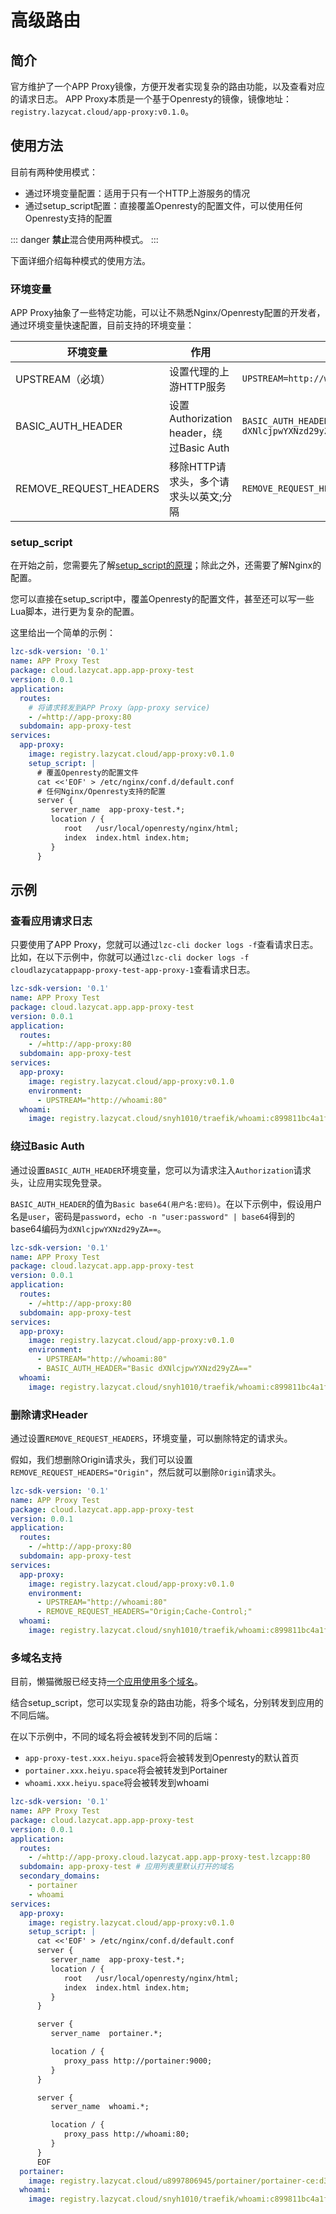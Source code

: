 # 高级路由

## 简介
官方维护了一个APP Proxy镜像，方便开发者实现复杂的路由功能，以及查看对应的请求日志。
APP Proxy本质是一个基于Openresty的镜像，镜像地址：`registry.lazycat.cloud/app-proxy:v0.1.0`。

## 使用方法
目前有两种使用模式：
- 通过环境变量配置：适用于只有一个HTTP上游服务的情况
- 通过setup_script配置：直接覆盖Openresty的配置文件，可以使用任何Openresty支持的配置

::: danger
**禁止**混合使用两种模式。
:::

下面详细介绍每种模式的使用方法。

### 环境变量
APP Proxy抽象了一些特定功能，可以让不熟悉Nginx/Openresty配置的开发者，通过环境变量快速配置，目前支持的环境变量：

| 环境变量 | 作用 | 示例 |
| - | - | - |
| UPSTREAM（必填） | 设置代理的上游HTTP服务 | `UPSTREAM=http://whoami:80` |
| BASIC_AUTH_HEADER | 设置Authorization header，绕过Basic Auth | `BASIC_AUTH_HEADER="Basic dXNlcjpwYXNzd29yZA=="` |
| REMOVE_REQUEST_HEADERS | 移除HTTP请求头，多个请求头以英文;分隔 | `REMOVE_REQUEST_HEADERS="Origin;Host;"` |

### setup_script
在开始之前，您需要先了解[setup_script的原理](advanced-setupscript.md)；除此之外，还需要了解Nginx的配置。

您可以直接在setup_script中，覆盖Openresty的配置文件，甚至还可以写一些Lua脚本，进行更为复杂的配置。

这里给出一个简单的示例：

```yaml
lzc-sdk-version: '0.1'
name: APP Proxy Test
package: cloud.lazycat.app.app-proxy-test
version: 0.0.1
application:
  routes:
    # 将请求转发到APP Proxy（app-proxy service)
    - /=http://app-proxy:80
  subdomain: app-proxy-test
services:
  app-proxy:
    image: registry.lazycat.cloud/app-proxy:v0.1.0
    setup_script: |
      # 覆盖Openresty的配置文件
      cat <<'EOF' > /etc/nginx/conf.d/default.conf
      # 任何Nginx/Openresty支持的配置
      server {
         server_name  app-proxy-test.*;
         location / {
            root   /usr/local/openresty/nginx/html;
            index  index.html index.htm;
         }
      }
```

## 示例
### 查看应用请求日志
只要使用了APP Proxy，您就可以通过`lzc-cli docker logs -f`查看请求日志。
比如，在以下示例中，你就可以通过`lzc-cli docker logs -f cloudlazycatappapp-proxy-test-app-proxy-1`查看请求日志。
```yaml
lzc-sdk-version: '0.1'
name: APP Proxy Test
package: cloud.lazycat.app.app-proxy-test
version: 0.0.1
application:
  routes:
    - /=http://app-proxy:80
  subdomain: app-proxy-test
services:
  app-proxy:
    image: registry.lazycat.cloud/app-proxy:v0.1.0
    environment:
      - UPSTREAM="http://whoami:80"
  whoami:
    image: registry.lazycat.cloud/snyh1010/traefik/whoami:c899811bc4a1f63a
```

### 绕过Basic Auth
通过设置`BASIC_AUTH_HEADER`环境变量，您可以为请求注入`Authorization`请求头，让应用实现免登录。

`BASIC_AUTH_HEADER`的值为`Basic base64(用户名:密码)`。在以下示例中，假设用户名是`user`，密码是`password`，`echo -n "user:password" | base64`得到的base64编码为`dXNlcjpwYXNzd29yZA==`。

```yaml
lzc-sdk-version: '0.1'
name: APP Proxy Test
package: cloud.lazycat.app.app-proxy-test
version: 0.0.1
application:
  routes:
    - /=http://app-proxy:80
  subdomain: app-proxy-test
services:
  app-proxy:
    image: registry.lazycat.cloud/app-proxy:v0.1.0
    environment:
      - UPSTREAM="http://whoami:80"
      - BASIC_AUTH_HEADER="Basic dXNlcjpwYXNzd29yZA=="
  whoami:
    image: registry.lazycat.cloud/snyh1010/traefik/whoami:c899811bc4a1f63a
```

### 删除请求Header
通过设置`REMOVE_REQUEST_HEADERS`，环境变量，可以删除特定的请求头。

假如，我们想删除Origin请求头，我们可以设置`REMOVE_REQUEST_HEADERS="Origin"`，然后就可以删除`Origin`请求头。

```yaml
lzc-sdk-version: '0.1'
name: APP Proxy Test
package: cloud.lazycat.app.app-proxy-test
version: 0.0.1
application:
  routes:
    - /=http://app-proxy:80
  subdomain: app-proxy-test
services:
  app-proxy:
    image: registry.lazycat.cloud/app-proxy:v0.1.0
    environment:
      - UPSTREAM="http://whoami:80"
      - REMOVE_REQUEST_HEADERS="Origin;Cache-Control;"
  whoami:
    image: registry.lazycat.cloud/snyh1010/traefik/whoami:c899811bc4a1f63a
```

### 多域名支持
目前，懒猫微服已经支持[一个应用使用多个域名](advanced-secondary-domains.md)。

结合setup_script，您可以实现复杂的路由功能，将多个域名，分别转发到应用的不同后端。

在以下示例中，不同的域名将会被转发到不同的后端：
- `app-proxy-test.xxx.heiyu.space`将会被转发到Openresty的默认首页
- `portainer.xxx.heiyu.space`将会被转发到Portainer
- `whoami.xxx.heiyu.space`将会被转发到whoami


```yaml
lzc-sdk-version: '0.1'
name: APP Proxy Test
package: cloud.lazycat.app.app-proxy-test
version: 0.0.1
application:
  routes:
    - /=http://app-proxy.cloud.lazycat.app.app-proxy-test.lzcapp:80
  subdomain: app-proxy-test # 应用列表里默认打开的域名
  secondary_domains:
    - portainer
    - whoami
services:
  app-proxy:
    image: registry.lazycat.cloud/app-proxy:v0.1.0
    setup_script: |
      cat <<'EOF' > /etc/nginx/conf.d/default.conf
      server {
         server_name  app-proxy-test.*;
         location / {
            root   /usr/local/openresty/nginx/html;
            index  index.html index.htm;
         }
      }

      server {
         server_name  portainer.*;

         location / {
            proxy_pass http://portainer:9000;
         }
      }

      server {
         server_name  whoami.*;

         location / {
            proxy_pass http://whoami:80;
         }
      }
      EOF
  portainer:
    image: registry.lazycat.cloud/u8997806945/portainer/portainer-ce:d393c0c7d12aae78
  whoami:
    image: registry.lazycat.cloud/snyh1010/traefik/whoami:c899811bc4a1f63a
```
